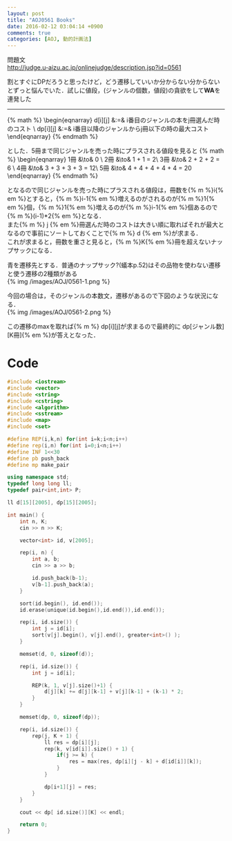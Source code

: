```yaml
---
layout: post
title: "AOJ0561 Books"
date: 2016-02-12 03:04:14 +0900
comments: true
categories: [AOJ, 動的計画法]
---
```


問題文  
http://judge.u-aizu.ac.jp/onlinejudge/description.jsp?id=0561

<!-- more -->

割とすぐにDPだろうと思ったけど，どう遷移していいか分からない分からないとずっと悩んでいた．試しに値段，(ジャンルの個数，値段)の貪欲をして**WA**を連発した

---

{% math %}
\begin{eqnarray}
	d[i][j] &:=& i番目のジャンルの本をj冊選んだ時のコスト \\
	dp[i][j] &:=& i番目以降のジャンルからj冊以下の時の最大コスト
\end{eqnarray}
{% endmath %}

とした．5冊まで同じジャンルを売った時にプラスされる値段を見ると
{% math %}
\begin{eqnarray}
	1冊 &\to& 0 \\
	2冊 &\to& 1 + 1  = 2\\
	3冊 &\to& 2 + 2 + 2 = 6 \\
	4冊 &\to& 3 + 3 + 3 + 3 = 12\\
	5冊 &\to& 4 + 4 + 4 + 4 + 4 = 20
\end{eqnarray}
{% endmath %}

となるので同じジャンルを売った時にプラスされる値段は，冊数を{% m %}i{% em %}とすると，{% m %}i-1{% em %}増えるのがされるのが{% m %}1{% em %}個，{% m %}1{% em %}増えるのが{% m %}i-1{% em %}個あるので{% m %}(i-1)*2{% em %}となる．  
また{% m %} j {% em %}冊選んだ時のコストは大きい順に取ればそれが最大となるので事前にソートしておくことで{% m %} d {% em %}が求まる．  
これが求まると，冊数を重さと見ると，{% m %}K{% em %}冊を超えないナップサックになる．  

青を遷移先とする．普通のナップサック?(蟻本p.52)はその品物を使わない遷移と使う遷移の2種類がある  
{% img /images/AOJ/0561-1.png %}  

今回の場合は，そのジャンルの本数文，遷移があるので下図のような状況になる．  
{% img /images/AOJ/0561-2.png %}  

この遷移のmaxを取れば{% m %} dp\[i]\[j]が求まるので最終的に dp\[ジャンル数]\[K冊]{% em %}が答えとなった．


# Code

```cpp
#include <iostream>
#include <vector>
#include <string>
#include <cstring>
#include <algorithm>
#include <sstream>
#include <map>
#include <set>

#define REP(i,k,n) for(int i=k;i<n;i++)
#define rep(i,n) for(int i=0;i<n;i++)
#define INF 1<<30
#define pb push_back
#define mp make_pair

using namespace std;
typedef long long ll;
typedef pair<int,int> P;

ll d[15][2005], dp[15][2005];

int main() {
	int n, K;
	cin >> n >> K;

	vector<int> id, v[2005];

	rep(i, n) {
		int a, b;
		cin >> a >> b;

		id.push_back(b-1);
		v[b-1].push_back(a);
	}

	sort(id.begin(), id.end());
	id.erase(unique(id.begin(),id.end()),id.end());

	rep(i, id.size()) {
		int j = id[i];
		sort(v[j].begin(), v[j].end(), greater<int>() );
	}

	memset(d, 0, sizeof(d));

	rep(i, id.size()) {
		int j = id[i];

		REP(k, 1, v[j].size()+1) {
			d[j][k] += d[j][k-1] + v[j][k-1] + (k-1) * 2;
		}
	}

	memset(dp, 0, sizeof(dp));

	rep(i, id.size()) {
		rep(j, K + 1) {
			ll res = dp[i][j];
			rep(k, v[id[i]].size() + 1) {
				if(j >= k) {
					res	= max(res, dp[i][j - k] + d[id[i]][k]);
				}
			}

			dp[i+1][j] = res;
		}
	}

	cout << dp[ id.size()][K] << endl;

	return 0;
}
```

